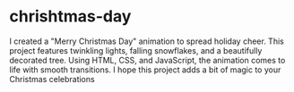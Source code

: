 # chrishtmas-day
I created a "Merry Christmas Day" animation to spread holiday cheer. This project features twinkling lights, falling snowflakes, and a beautifully decorated tree. Using HTML, CSS, and JavaScript, the animation comes to life with smooth transitions. I hope this project adds a bit of magic to your Christmas celebrations
